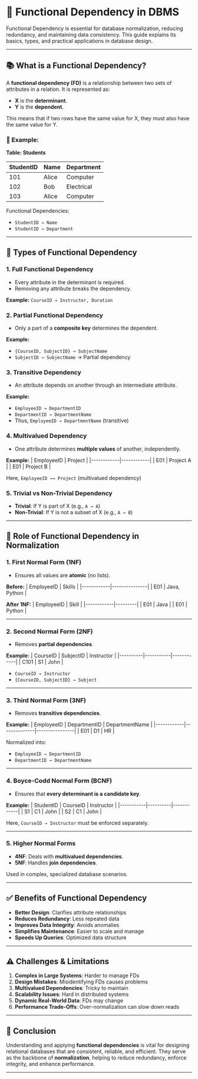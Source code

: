 # 📘 Functional Dependency in DBMS

Functional Dependency is essential for database normalization, reducing redundancy, and maintaining data consistency. This guide explains its basics, types, and practical applications in database design.

---

## 📚 What is a Functional Dependency?

A **functional dependency (FD)** is a relationship between two sets of attributes in a relation. It is represented as:


- **X** is the **determinant**.
- **Y** is the **dependent**.

This means that if two rows have the same value for X, they must also have the same value for Y.

### 📌 Example:

**Table: Students**

| StudentID | Name  | Department  |
|-----------|-------|-------------|
| 101       | Alice | Computer    |
| 102       | Bob   | Electrical  |
| 103       | Alice | Computer    |

Functional Dependencies:
- `StudentID → Name`
- `StudentID → Department`

---

## 🔎 Types of Functional Dependency

### 1. Full Functional Dependency
- Every attribute in the determinant is required.
- Removing any attribute breaks the dependency.

**Example:**
`CourseID → Instructor, Duration`

### 2. Partial Functional Dependency
- Only a part of a **composite key** determines the dependent.

**Example:**
- `{CourseID, SubjectID} → SubjectName`
- `SubjectID → SubjectName` → Partial dependency

### 3. Transitive Dependency
- An attribute depends on another through an intermediate attribute.

**Example:**
- `EmployeeID → DepartmentID`
- `DepartmentID → DepartmentName`
- Thus, `EmployeeID → DepartmentName` (transitive)

### 4. Multivalued Dependency
- One attribute determines **multiple values** of another, independently.

**Example:**
| EmployeeID | Project    |
|------------|------------|
| E01        | Project A  |
| E01        | Project B  |

Here, `EmployeeID →→ Project` (multivalued dependency)

### 5. Trivial vs Non-Trivial Dependency
- **Trivial**: If Y is part of X (e.g., `A → A`)
- **Non-Trivial**: If Y is not a subset of X (e.g., `A → B`)

---

## 🧩 Role of Functional Dependency in Normalization

### 1. First Normal Form (1NF)
- Ensures all values are **atomic** (no lists).
  
**Before:**
| EmployeeID | Skills        |
|------------|---------------|
| E01        | Java, Python  |

**After 1NF:**
| EmployeeID | Skill   |
|------------|---------|
| E01        | Java    |
| E01        | Python  |

---

### 2. Second Normal Form (2NF)
- Removes **partial dependencies**.

**Example:**
| CourseID | SubjectID | Instructor |
|----------|-----------|------------|
| C101     | S1        | John       |

- `CourseID → Instructor`
- `{CourseID, SubjectID} → Subject`

---

### 3. Third Normal Form (3NF)
- Removes **transitive dependencies**.

**Example:**
| EmployeeID | DepartmentID | DepartmentName |
|------------|--------------|----------------|
| E01        | D1           | HR             |

Normalized into:
- `EmployeeID → DepartmentID`
- `DepartmentID → DepartmentName`

---

### 4. Boyce-Codd Normal Form (BCNF)
- Ensures that **every determinant is a candidate key**.

**Example:**
| StudentID | CourseID | Instructor |
|-----------|----------|------------|
| S1        | C1       | John       |
| S2        | C1       | John       |

Here, `CourseID → Instructor` must be enforced separately.

---

### 5. Higher Normal Forms

- **4NF**: Deals with **multivalued dependencies**.
- **5NF**: Handles **join dependencies**.

Used in complex, specialized database scenarios.

---

## ✅ Benefits of Functional Dependency

- **Better Design**: Clarifies attribute relationships
- **Reduces Redundancy**: Less repeated data
- **Improves Data Integrity**: Avoids anomalies
- **Simplifies Maintenance**: Easier to scale and manage
- **Speeds Up Queries**: Optimized data structure

---

## ⚠️ Challenges & Limitations

1. **Complex in Large Systems**: Harder to manage FDs
2. **Design Mistakes**: Misidentifying FDs causes problems
3. **Multivalued Dependencies**: Tricky to maintain
4. **Scalability Issues**: Hard in distributed systems
5. **Dynamic Real-World Data**: FDs may change
6. **Performance Trade-Offs**: Over-normalization can slow down reads

---

## 📌 Conclusion

Understanding and applying **functional dependencies** is vital for designing relational databases that are consistent, reliable, and efficient. They serve as the backbone of **normalization**, helping to reduce redundancy, enforce integrity, and enhance performance.

---



